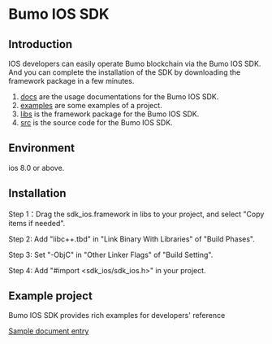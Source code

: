 # Bumo IOS SDK

## Introduction
IOS developers can easily operate Bumo blockchain via the Bumo IOS SDK. And you can complete the installation of the SDK by downloading the framework package in a few minutes.

1. [docs](/docs) are the usage documentations for the Bumo IOS SDK.
2. [examples](/examples) are some examples of a project.
3. [libs](/libs) is the framework package for the Bumo IOS SDK.
4. [src](/src)  is the source code for the Bumo IOS SDK.

## Environment

ios 8.0 or above.

## Installation

Step 1：Drag the sdk_ios.framework in libs to your project, and select "Copy items if needed".

Step 2: Add "libc++.tbd" in "Link Binary With Libraries" of "Build Phases".

Step 3: Set "-ObjC" in "Other Linker Flags" of "Build Setting".

Step 4: Add "#import <sdk_ios/sdk_ios.h>" in your project.

## Example project
Bumo IOS SDK provides rich examples for developers' reference

[Sample document entry](docs/SDK.md "")
